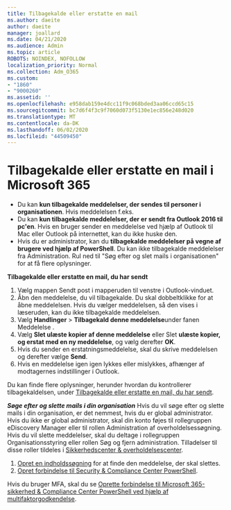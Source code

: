 ```yaml
---
title: Tilbagekalde eller erstatte en mail
ms.author: daeite
author: daeite
manager: joallard
ms.date: 04/21/2020
ms.audience: Admin
ms.topic: article
ROBOTS: NOINDEX, NOFOLLOW
localization_priority: Normal
ms.collection: Adm_O365
ms.custom:
- "1860"
- "9000260"
ms.assetid: ''
ms.openlocfilehash: e958dab159e4dcc11f9c068bded3aa06ccd65c15
ms.sourcegitcommit: bc7d6f4f3c9f7060d073f5130e1ec856e248d020
ms.translationtype: MT
ms.contentlocale: da-DK
ms.lasthandoff: 06/02/2020
ms.locfileid: "44509450"
---
```

# <a name="recall-or-replace-an-email-message-in-microsoft-365"></a>Tilbagekalde eller erstatte en mail i Microsoft 365

- Du kan **kun tilbagekalde meddelelser, der sendes til personer i organisationen**. Hvis meddelelsen f.eks.
- Du kan **kun tilbagekalde meddelelser, der er sendt fra Outlook 2016 til pc'en**. Hvis en bruger sender en meddelelse ved hjælp af Outlook til Mac eller Outlook på internettet, kan du ikke huske den.
- Hvis du er administrator, kan du **tilbagekalde meddelelser på vegne af brugere ved hjælp af PowerShell**. Du kan ikke tilbagekalde meddelelser fra Administration. Rul ned til "Søg efter og slet mails i organisationen" for at få flere oplysninger.

**Tilbagekalde eller erstatte en mail, du har sendt**

1. Vælg mappen Sendt post i mapperuden til venstre i Outlook-vinduet.
2. Åbn den meddelelse, du vil tilbagekalde. Du skal dobbeltklikke for at åbne meddelelsen. Hvis du vælger meddelelsen, så den vises i læseruden, kan du ikke tilbagekalde meddelelsen.
3. Vælg **Handlinger**  >  **Tilbagekald denne meddelelse**under fanen Meddelelse .
4. Vælg **Slet ulæste kopier af denne meddelelse** eller Slet **ulæste kopier, og erstat med en ny meddelelse**, og vælg derefter **OK**.
5. Hvis du sender en erstatningsmeddelelse, skal du skrive meddelelsen og derefter vælge **Send**.
6. Hvis en meddelelse igen igen lykkes eller mislykkes, afhænger af modtagernes indstillinger i Outlook.

Du kan finde flere oplysninger, herunder hvordan du kontrollerer tilbagekaldelsen, under [Tilbagekalde eller erstatte en mail, du har sendt](https://support.office.com/article/35027f88-d655-4554-b4f8-6c0729a723a0).

***Søge efter og slette mails i din organisation*** Hvis du vil søge efter og slette mails i din organisation, er det nemmest, hvis du er global administrator. Hvis du ikke er global administrator, skal din konto føjes til rollegruppen eDiscovery Manager eller til rollen Administration af overholdelsessøgning. Hvis du vil slette meddelelser, skal du deltage i rollegruppen Organisationsstyring eller rollen Søg og fjern administration. Tilladelser til disse roller tildeles i [Sikkerhedscenter & overholdelsescenter](https://protection.office.com/).

1. [Opret en indholdssøgning](https://docs.microsoft.com/microsoft-365/compliance/content-search) for at finde den meddelelse, der skal slettes.
2. [Opret forbindelse til Security & Compliance Center PowerShell](https://docs.microsoft.com/powershell/exchange/office-365-scc/connect-to-scc-powershell/connect-to-scc-powershell?view=exchange-ps). 

Hvis du bruger MFA, skal du se [Oprette forbindelse til Microsoft 365-sikkerhed & Compliance Center PowerShell ved hjælp af multifaktorgodkendelse](https://docs.microsoft.com/powershell/exchange/office-365-scc/connect-to-scc-powershell/mfa-connect-to-scc-powershell?view=exchange-ps). 
